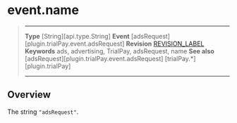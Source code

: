 # event.name

> --------------------- ------------------------------------------------------------------------------------------
> __Type__              [String][api.type.String]
> __Event__             [adsRequest][plugin.trialPay.event.adsRequest]
> __Revision__          [REVISION_LABEL](REVISION_URL)
> __Keywords__          ads, advertising, TrialPay, adsRequest, name
> __See also__			[adsRequest][plugin.trialPay.event.adsRequest]
>						[trialPay.*][plugin.trialPay]
> --------------------- ------------------------------------------------------------------------------------------

## Overview

The string `"adsRequest"`.
